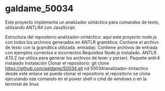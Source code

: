 # galdame_50034
Este proyecto implementa un analizador sintáctico para comandos de texto, utilizando ANTLR4 con JavaScript.

Estructura del repositorio
analizador-sintáctico: aquí este proyecto node.js con todos los archivos generados en ANTLR
gramática: Contiene el archivo de texto con la gramática utilizada.
entradas: Contiene archivos de entrada con ejemplos correctos e incorrectos
Requisitos
Node.js instalado.
ANTLR 4.13.2 (se utiliza para generar los archivos de lexer y parser).
Paquete antlr4 instalado
Instalación
Clonar el repositorio:
git clone https://github.com/galdame/50034.git cd 50034/analizador-sintactico desde este enlace se puede clonar el repositorio el repositorio se clona ejecutando ese comando en el power shell o cmd de windows o en la terminal de linux
